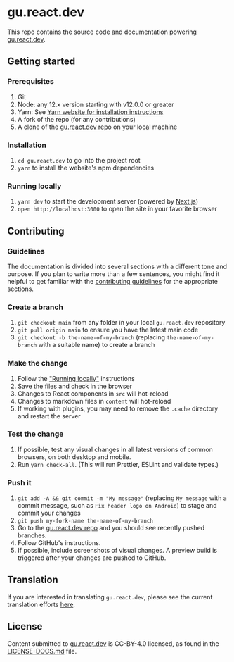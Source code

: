 # gu.react.dev

This repo contains the source code and documentation powering [gu.react.dev](https://gu.react.dev/).

## Getting started

### Prerequisites

1. Git
1. Node: any 12.x version starting with v12.0.0 or greater
1. Yarn: See [Yarn website for installation instructions](https://yarnpkg.com/lang/en/docs/install/)
1. A fork of the repo (for any contributions)
1. A clone of the [gu.react.dev repo](https://github.com/reactjs/gu.react.dev) on your local machine

### Installation

1. `cd gu.react.dev` to go into the project root
3. `yarn` to install the website's npm dependencies

### Running locally

1. `yarn dev` to start the development server (powered by [Next.js](https://nextjs.org/))
1. `open http://localhost:3000` to open the site in your favorite browser

## Contributing

### Guidelines

The documentation is divided into several sections with a different tone and purpose. If you plan to write more than a few sentences, you might find it helpful to get familiar with the [contributing guidelines](https://github.com/reactjs/gu.react.dev/blob/main/CONTRIBUTING.md#guidelines-for-text) for the appropriate sections.

### Create a branch

1. `git checkout main` from any folder in your local `gu.react.dev` repository
1. `git pull origin main` to ensure you have the latest main code
1. `git checkout -b the-name-of-my-branch` (replacing `the-name-of-my-branch` with a suitable name) to create a branch

### Make the change

1. Follow the ["Running locally"](#running-locally) instructions
1. Save the files and check in the browser
  1. Changes to React components in `src` will hot-reload
  1. Changes to markdown files in `content` will hot-reload
  1. If working with plugins, you may need to remove the `.cache` directory and restart the server

### Test the change

1. If possible, test any visual changes in all latest versions of common browsers, on both desktop and mobile.
2. Run `yarn check-all`. (This will run Prettier, ESLint and validate types.)

### Push it

1. `git add -A && git commit -m "My message"` (replacing `My message` with a commit message, such as `Fix header logo on Android`) to stage and commit your changes
1. `git push my-fork-name the-name-of-my-branch`
1. Go to the [gu.react.dev repo](https://github.com/reactjs/gu.react.dev) and you should see recently pushed branches.
1. Follow GitHub's instructions.
1. If possible, include screenshots of visual changes. A preview build is triggered after your changes are pushed to GitHub.

## Translation

If you are interested in translating `gu.react.dev`, please see the current translation efforts [here](https://github.com/reactjs/gu.react.dev/issues/4135).

## License
Content submitted to [gu.react.dev](https://gu.react.dev/) is CC-BY-4.0 licensed, as found in the [LICENSE-DOCS.md](https://github.com/reactjs/gu.react.dev/blob/main/LICENSE-DOCS.md) file.
